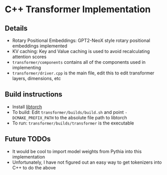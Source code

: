 # C++ Transformer Implementation

## Details

- Rotary Positional Embeddings: GPT2-NeoX style rotary positional embeddings implemented
- KV caching: Key and Value caching is used to avoid recalculating attention scores
- `transformer/components` contains all of the components used in implementing
- `transformer/driver.cpp` is the main file, edit this to edit transformer layers, dimensions, etc

## Build instructions

- Install [libtorch](https://pytorch.org/cppdocs/installing.html)
- To build: Edit `transformer/builds/build.sh` and point `-DCMAKE_PREFIX_PATH` to the absolute file path to libtorch
- To run: `transformer/builds/transformer` is the executable

## Future TODOs

- It would be cool to import model weights from Pythia into this implementation
- Unfortunately, I have not figured out an easy way to get tokenizers into C++ to do the above